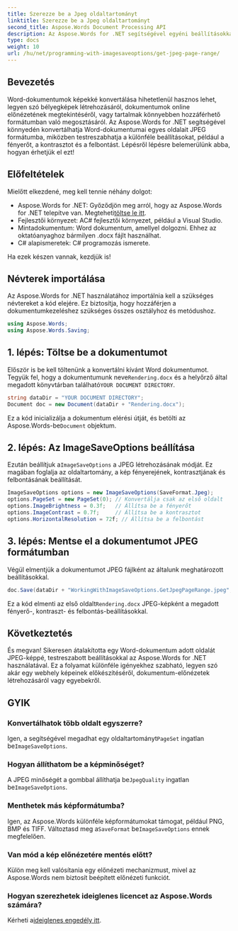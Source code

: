 ```yaml
---
title: Szerezze be a Jpeg oldaltartományt
linktitle: Szerezze be a Jpeg oldaltartományt
second_title: Aspose.Words Document Processing API
description: Az Aspose.Words for .NET segítségével egyéni beállításokkal konvertálja a Word dokumentumok adott oldalait JPEG formátumba. Ismerje meg, hogyan állíthatja be lépésről lépésre a fényerőt, a kontrasztot és a felbontást.
type: docs
weight: 10
url: /hu/net/programming-with-imagesaveoptions/get-jpeg-page-range/
---
```

## Bevezetés

Word-dokumentumok képekké konvertálása hihetetlenül hasznos lehet, legyen szó bélyegképek létrehozásáról, dokumentumok online előnézetének megtekintéséről, vagy tartalmak könnyebben hozzáférhető formátumban való megosztásáról. Az Aspose.Words for .NET segítségével könnyedén konvertálhatja Word-dokumentumai egyes oldalait JPEG formátumba, miközben testreszabhatja a különféle beállításokat, például a fényerőt, a kontrasztot és a felbontást. Lépésről lépésre belemerülünk abba, hogyan érhetjük el ezt!

## Előfeltételek

Mielőtt elkezdené, meg kell tennie néhány dolgot:

-  Aspose.Words for .NET: Győződjön meg arról, hogy az Aspose.Words for .NET telepítve van. Megteheti[töltse le itt](https://releases.aspose.com/words/net/).
- Fejlesztői környezet: AC# fejlesztői környezet, például a Visual Studio.
- Mintadokumentum: Word dokumentum, amellyel dolgozni. Ehhez az oktatóanyaghoz bármilyen .docx fájlt használhat.
- C# alapismeretek: C# programozás ismerete.

Ha ezek készen vannak, kezdjük is!

## Névterek importálása

Az Aspose.Words for .NET használatához importálnia kell a szükséges névtereket a kód elejére. Ez biztosítja, hogy hozzáférjen a dokumentumkezeléshez szükséges összes osztályhoz és metódushoz.

```csharp
using Aspose.Words;
using Aspose.Words.Saving;
```

## 1. lépés: Töltse be a dokumentumot

Először is be kell töltenünk a konvertálni kívánt Word dokumentumot. Tegyük fel, hogy a dokumentumunk neve`Rendering.docx` és a helyőrző által megadott könyvtárban található`YOUR DOCUMENT DIRECTORY`.

```csharp
string dataDir = "YOUR DOCUMENT DIRECTORY";
Document doc = new Document(dataDir + "Rendering.docx");
```

 Ez a kód inicializálja a dokumentum elérési útját, és betölti az Aspose.Words-be`Document` objektum.

## 2. lépés: Az ImageSaveOptions beállítása

 Ezután beállítjuk a`ImageSaveOptions` a JPEG létrehozásának módját. Ez magában foglalja az oldaltartomány, a kép fényerejének, kontrasztjának és felbontásának beállítását.

```csharp
ImageSaveOptions options = new ImageSaveOptions(SaveFormat.Jpeg);
options.PageSet = new PageSet(0); // Konvertálja csak az első oldalt
options.ImageBrightness = 0.3f;   // Állítsa be a fényerőt
options.ImageContrast = 0.7f;     // Állítsa be a kontrasztot
options.HorizontalResolution = 72f; // Állítsa be a felbontást
```

## 3. lépés: Mentse el a dokumentumot JPEG formátumban

Végül elmentjük a dokumentumot JPEG fájlként az általunk meghatározott beállításokkal.

```csharp
doc.Save(dataDir + "WorkingWithImageSaveOptions.GetJpegPageRange.jpeg", options);
```

 Ez a kód elmenti az első oldalt`Rendering.docx` JPEG-képként a megadott fényerő-, kontraszt- és felbontás-beállításokkal.

## Következtetés

És megvan! Sikeresen átalakította egy Word-dokumentum adott oldalát JPEG-képpé, testreszabott beállításokkal az Aspose.Words for .NET használatával. Ez a folyamat különféle igényekhez szabható, legyen szó akár egy webhely képeinek előkészítéséről, dokumentum-előnézetek létrehozásáról vagy egyebekről.

## GYIK

### Konvertálhatok több oldalt egyszerre?
 Igen, a segítségével megadhat egy oldaltartományt`PageSet` ingatlan be`ImageSaveOptions`.

### Hogyan állíthatom be a képminőséget?
 A JPEG minőségét a gombbal állíthatja be`JpegQuality` ingatlan be`ImageSaveOptions`.

### Menthetek más képformátumba?
 Igen, az Aspose.Words különféle képformátumokat támogat, például PNG, BMP és TIFF. Változtasd meg a`SaveFormat` be`ImageSaveOptions` ennek megfelelően.

### Van mód a kép előnézetére mentés előtt?
Külön meg kell valósítania egy előnézeti mechanizmust, mivel az Aspose.Words nem biztosít beépített előnézeti funkciót.

### Hogyan szerezhetek ideiglenes licencet az Aspose.Words számára?
 Kérheti a[ideiglenes engedély itt](https://purchase.aspose.com/temporary-license/).